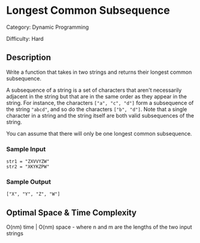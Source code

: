 # Longest Common Subsequence

Category: Dynamic Programming

Difficulty: Hard

## Description

Write a function that takes in two strings and returns their longest common
subsequence.

A subsequence of a string is a set of characters that aren't necessarily
adjacent in the string but that are in the same order as they appear in the
string. For instance, the characters `["a", "c", "d"]` form a
subsequence of the string `"abcd"`, and so do the characters
`["b", "d"]`. Note that a single character in a string and the
string itself are both valid subsequences of the string.

You can assume that there will only be one longest common subsequence.


### Sample Input
```
str1 = "ZXVVYZW"
str2 = "XKYKZPW"
```

### Sample Output
```
["X", "Y", "Z", "W"]
```

## Optimal Space & Time Complexity

O(nm) time | O(nm) space - where n and m are the lengths of the two input strings

